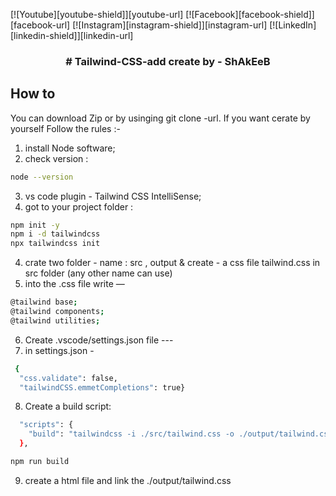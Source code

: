 [![Youtube][youtube-shield]][youtube-url]
[![Facebook][facebook-shield]][facebook-url]
[![Instagram][instagram-shield]][instagram-url]
[![LinkedIn][linkedin-shield]][linkedin-url]

<p align="center">
  <h3 align="center"># Tailwind-CSS-add create by - ShAkEeB</h3>
</p>

## How to

You can download Zip or by usinging git clone -url.
If you want cerate by yourself
Follow the rules :-

1. install Node software;
2. check version :

```sh
node --version
```

3. vs code plugin - Tailwind CSS IntelliSense;
4. got to your project folder :

```sh
npm init -y
npm i -d tailwindcss
npx tailwindcss init
```

4. crate two folder - name : src , output & create - a css file tailwind.css in src folder (any other name can use)
5. into the .css file write —

```sh
@tailwind base;
@tailwind components;
@tailwind utilities;
```

6. Create .vscode/settings.json file ---
7. in settings.json -

```sh
 {
  "css.validate": false,
  "tailwindCSS.emmetCompletions": true}
```

8. Create a build script:

```sh
  "scripts": {
    "build": "tailwindcss -i ./src/tailwind.css -o ./output/tailwind.css -w"
  },
```

```sh
npm run build
```

9. create a html file and link the ./output/tailwind.css

